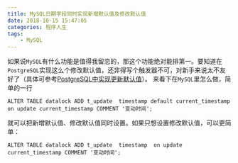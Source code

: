 ```yaml
---
title: MySQL日期字段同时实现新增默认值及修改默认值
date: 2018-10-15 15:47:05
categories: 程序人生
tags:
    - MySQL
---
```

如果说`MySQL`有什么功能是值得我留恋的，那这个功能绝对能排第一。要知道在`PostgreSQL`实现这么个修改默认值，还非得写个触发器不可，对新手来说太不友好了（具体可参考[PostgreSQL中实现更新默认值](https://www.kankanzhijian.com/2018/08/16/PostgreSQL_auto_modify_defaults_1/)）。
来看下在`MySQL`里怎么做，简单的一行
```
ALTER TABLE datalock ADD t_update  timestamp default current_timestamp on update current_timestamp COMMENT '变动时间';
```
就可以把新增默认值、修改默认值同时设置。如果只想设置修改默认值，可以更简单：
```
ALTER TABLE datalock ADD t_update  timestamp  on update current_timestamp COMMENT '变动时间';
```
